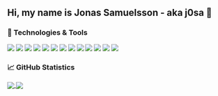 ## Hi, my name is Jonas Samuelsson - aka j0sa 👋

### 🧰 Technologies & Tools
![](https://img.shields.io/badge/OS-Linux-informational?style=flat-square&logo=linux&logoColor=white&color=2bbc8a)
![](https://img.shields.io/badge/Editor-Vim-informational?style=flat-square&logo=vim&logoColor=white&color=2bbc8a)
![](https://img.shields.io/badge/Editor-VSCode-informational?style=flat-square&logo=visualstudiocode&logoColor=white&color=2bbc8a)
![](https://img.shields.io/badge/Code-C-informational?style=flat-square&logo=c&logoColor=white&color=2bbc8a)
![](https://img.shields.io/badge/Code-C++-informational?style=flat-square&logo=cplusplus&logoColor=white&color=2bbc8a)
![](https://img.shields.io/badge/Code-C_Sharp-informational?style=flat-square&logo=csharp&logoColor=white&color=2bbc8a)
![](https://img.shields.io/badge/Code-JavaScript-informational?style=flat-square&logo=javascript&logoColor=white&color=2bbc8a)
![](https://img.shields.io/badge/Code-Python-informational?style=flat-square&logo=python&logoColor=white&color=2bbc8a)
![](https://img.shields.io/badge/Code-Java-informational?style=flat-square&logo=java&logoColor=white&color=2bbc8a)
![](https://img.shields.io/badge/Shell-Bash-informational?style=flat-square&logo=gnubash&logoColor=white&color=2bbc8a)
![](https://img.shields.io/badge/Tools-MySQL-informational?style=flat-square&logo=mysql&logoColor=white&color=2bbc8a)
![](https://img.shields.io/badge/Tools-Microsoft_SQL_Server-informational?style=flat-square&logo=microsoftsqlserver&logoColor=white&color=2bbc8a)
![](https://img.shields.io/badge/Tools-SQLite-informational?style=flat-square&logo=sqlite&logoColor=white&color=2bbc8a)

<!--
[![My Top Lanugages](https://github-readme-stats.vercel.app/api/top-langs/?username=j0sa&theme=dark)](https://github.com/anuraghazra/github-readme-stats)
[![My GitHub Stats](https://github-readme-stats.vercel.app/api?username=j0sa&count_private=true&show_icons=true&theme=dark)](https://github.com/anuraghazra/github-readme-stats)
-->

### &#x1f4c8; GitHub Statistics
<a href="https://github.com/j0sa/j0sa">
  <img align="center" src="https://github-readme-stats.vercel.app/api/top-langs/?username=j0sa&theme=dark&langs_count=3&hide_border=true&bg_color=2bbc8a" />
</a>
<a href="https://github.com/j0sa/j0sa">
  <img align="center" src="https://github-readme-stats.vercel.app/api?username=j0sa&count_private=true&show_icons=true&theme=dark&line_height=27&hide_border=true&bg_color=2bbc8a" />
</a>

<!--
**j0sa/j0sa** is a ✨ _special_ ✨ repository because its `README.md` (this file) appears on your GitHub profile.

Here are some ideas to get you started:

- 🔭 I’m currently working on ...
- 🌱 I’m currently learning ...
- 👯 I’m looking to collaborate on ...
- 🤔 I’m looking for help with ...
- 💬 Ask me about ...
- 📫 How to reach me: ...
- 😄 Pronouns: ...
- ⚡ Fun fact: ...
-->
